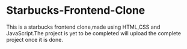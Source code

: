 # Starbucks-Frontend-Clone
This is a starbucks frontend clone,made using HTML,CSS and JavaScript.The project is yet to be completed will upload the complete project once it is done.
